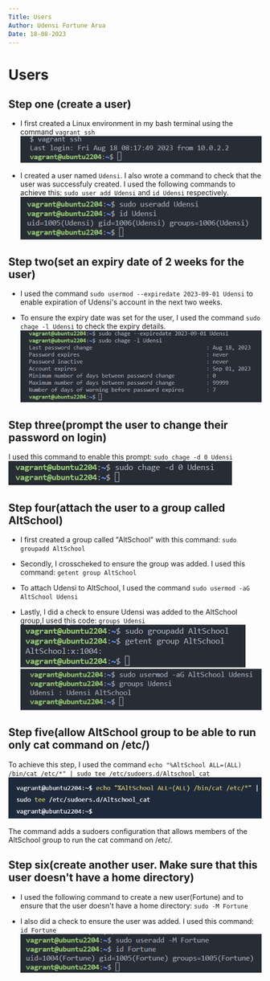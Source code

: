 ```yaml
---
Title: Users 
Author: Udensi Fortune Arua
Date: 18-08-2023
---
```

# Users

## Step one (create a user)
- I first created a Linux environment in my bash terminal using the command `vagrant ssh`
![vagrant ssh](<Screenshot 2023-08-18 105618.png>)

- I created a user named `Udensi`. I also wrote a command to check that the user was successfuly created. I used the following commands to achieve this:
`sudo user add Udensi` and `id Udensi` respectively.
![User1: Udensi](<Screenshot 2023-08-18 135615.png>)

## Step two(set an expiry date of 2 weeks for the user)
- I used the command `sudo usermod --expiredate 2023-09-01 Udensi` to enable expiration of Udensi's account in the next two weeks. 
  
- To ensure the expiry date was set for the user, I used the command `sudo chage -l Udensi` to check the expiry details.
 ![Expiry date](<Screenshot 2023-08-18 112106.png>) 

 ## Step three(prompt the user to change their password on login)
 I used this command to enable this prompt: `sudo chage -d 0 Udensi`
 ![change password](<Screenshot 2023-08-18 112509.png>)

 ## Step four(attach the user to a group called AltSchool)
- I first created a group called "AltSchool" with this command:
`sudo groupadd AltSchool`

- Secondly, I crosscheked to ensure the group was added. I used this command: `getent group AltSchool`

- To attach Udensi to AltSchool, I used the command `sudo usermod -aG AltSchool Udensi`

- Lastly, I did a check to ensure Udensi was added to the AltSchool group,I used this code: `groups Udensi`
![AltSchool group](<Screenshot 2023-08-18 113054.png>)  
![Attached Udensi to AltSchool group](<Screenshot 2023-08-18 113634.png>)

## Step five(allow AltSchool group to be able to run only cat command on /etc/)
To achieve this step, I used the command `echo "%AltSchool ALL=(ALL) /bin/cat /etc/*" | sudo tee /etc/sudoers.d/Altschool_cat`
![cat command](<Screenshot 2023-08-18 154201.png>)

The command adds a sudoers configuration that allows members of the AltSchool group to run the cat command on /etc/.

## Step six(create another user. Make sure that this user doesn't have a home directory)
- I used the following command to create a new user(Fortune) and to ensure that the user doesn't have a home directory: `sudo -M Fortune`
  
- I also did a check to ensure the user was added. I used this command: `id Fortune`
![User2:Fortune](<Screenshot 2023-08-18 114621.png>)





